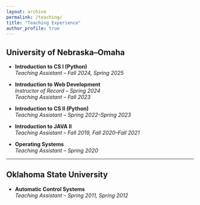 ```yaml
---
layout: archive
permalink: /teaching/
title: "Teaching Experience"
author_profile: true
---
```


## University of Nebraska–Omaha

- **Introduction to CS I (Python)**  
  *Teaching Assistant – Fall 2024, Spring 2025*

- **Introduction to Web Development**  
  *Instructor of Record – Spring 2024*  
  *Teaching Assistant – Fall 2023*

- **Introduction to CS II (Python)**  
  *Teaching Assistant – Spring 2022–Spring 2023*

- **Introduction to JAVA II**  
  *Teaching Assistant – Fall 2019, Fall 2020–Fall 2021*

- **Operating Systems**  
  *Teaching Assistant – Spring 2020*

---

## Oklahoma State University

- **Automatic Control Systems**  
  *Teaching Assistant – Spring 2011, Spring 2012*



